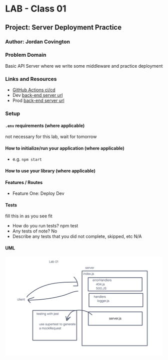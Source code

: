 # LAB - Class 01

## Project: Server Deployment Practice

### Author: Jordan Covington

### Problem Domain

Basic API Server where we write some middleware and practice deployment

### Links and Resources

- [GitHub Actions ci/cd](https://github.com/JMCov/server-deployment-practice/actions)
- Dev [back-end server url](https://server-deployment-practice-dev-0hmt.onrender.com/)
- Prod [back-end server url](https://server-deployment-practice-prod-czdo.onrender.com/)

### Setup

#### `.env` requirements (where applicable)

not necessary for this lab, wait for tomorrow

#### How to initialize/run your application (where applicable)

- e.g. `npm start`

#### How to use your library (where applicable)

#### Features / Routes

- Feature One: Deploy Dev

#### Tests

fill this in as you see fit
- How do you run tests?
npm test
- Any tests of note?
No
- Describe any tests that you did not complete, skipped, etc
N/A

#### UML

![Lab-01 UML](assets/lab-01-uml.png)
